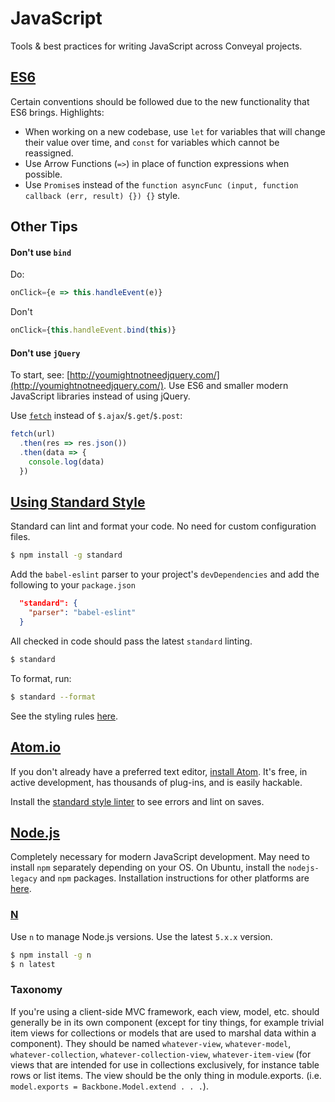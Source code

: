 # JavaScript

Tools & best practices for writing JavaScript across Conveyal projects.

## [ES6](https://github.com/DrkSephy/es6-cheatsheet)

Certain conventions should be followed due to the new functionality that ES6 brings. Highlights:

* When working on a new codebase, use `let` for variables that will change their value over time, and `const` for variables which cannot be reassigned.
* Use Arrow Functions (`=>`) in place of function expressions when possible.
* Use `Promise`s instead of the `function asyncFunc (input, function callback (err, result) {}) {}` style.

## Other Tips

#### Don't use `bind`

Do:

```jsx
onClick={e => this.handleEvent(e)}
```

Don't

```jsx
onClick={this.handleEvent.bind(this)}
```

#### Don't use `jQuery`

To start, see: [http://youmightnotneedjquery.com/](http://youmightnotneedjquery.com/). Use ES6 and smaller modern JavaScript libraries instead of using jQuery.

Use [`fetch`](https://github.com/github/fetch) instead of `$.ajax`/`$.get`/`$.post`:

```js
fetch(url)
  .then(res => res.json())
  .then(data => {
    console.log(data)
  })
```

####

## [Using Standard Style](http://standardjs.com)

Standard can lint and format your code. No need for custom configuration files.

```bash
$ npm install -g standard
```

Add the `babel-eslint` parser to your project's `devDependencies` and add the following to your `package.json`

```json
  "standard": {
    "parser": "babel-eslint"
  }
```


All checked in code should pass the latest `standard` linting.

```bash
$ standard
```

To format, run:

```bash
$ standard --format
```

See the styling rules [here](http://standardjs.com/rules.html#javascript-standard-style).

## [Atom.io](https://atom.io)

If you don't already have a preferred text editor, [install Atom](https://github.com/atom/atom/blob/master/README.md#installing). It's free, in active development, has thousands of plug-ins, and is easily hackable.

Install the [standard style linter](https://atom.io/packages/linter-js-standard) to see errors and lint on saves.

## [Node.js](http://nodejs.org)

Completely necessary for modern JavaScript development. May need to install `npm` separately depending on your OS. On Ubuntu, install the `nodejs-legacy` and `npm` packages. Installation instructions for other platforms are [here](https://github.com/joyent/node/wiki/installing-node.js-via-package-manager).

### [N](https://github.com/visionmedia/n)

Use `n` to manage Node.js versions. Use the latest `5.x.x` version.

```bash
$ npm install -g n
$ n latest
```

### Taxonomy

If you're using a client-side MVC framework, each view, model, etc. should generally be in its own component (except for tiny things, for example trivial item views for collections or models that are used to marshal data within a component). They should be named `whatever-view`, `whatever-model`, `whatever-collection`, `whatever-collection-view`, `whatever-item-view` (for views that are intended for use in collections exclusively, for instance table rows or list items. The view should be the only thing in module.exports. (i.e. `model.exports = Backbone.Model.extend . . .`).
